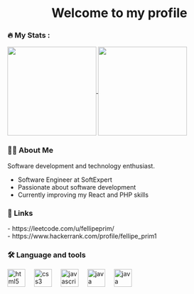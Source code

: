 <h1 align="center">Welcome to my profile</h1>

<h3 align="left">🔥   My Stats :</h3>
<a href="https://github.com/fellipe-prim/github-readme-stats">
 <img height=200 align="center" src="https://github-readme-stats.vercel.app/api?username=fellipe-prim&show_icons=true&theme=dark&hide_rank=true" />
 <img height=200 align="center" src="https://github-readme-stats.vercel.app/api/top-langs/?username=fellipe-prim&layout=donut&theme=dark" />
</a>

<h3 align="left">👩‍💻  About Me</h3>

<section align="left">
  <p>Software development and technology enthusiast.</p>
  <ul>
    <li>Software Engineer at SoftExpert</li>
    <li>Passionate about software development</li>
    <li>Currently improving my React and PHP skills</li>
  </ul>
</section>

<h3 align="left">🔗  Links</h3>

<p align="left">
-  https://leetcode.com/u/fellipeprim/<br>
-  https://www.hackerrank.com/profile/fellipe_prim1
</p>

<h3 align="left">🛠 Language and tools</h3>

<div align="left">
  <img src="https://skillicons.dev/icons?i=html" height="40" alt="html5 logo"  />
  <img width="12" />
  <img src="https://skillicons.dev/icons?i=css" height="40" alt="css3 logo"  />
  <img width="12" />
  <img src="https://skillicons.dev/icons?i=js" height="40" alt="javascript logo"  />
  <img width="12" />
  <img src="https://skillicons.dev/icons?i=react" height="40" alt="java logo"  />
  <img width="12" />
  <img src="https://skillicons.dev/icons?i=php" height="40" alt="java logo"  />
</div>
